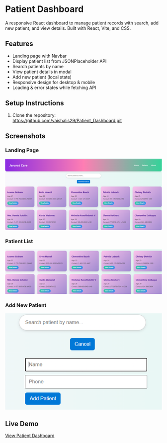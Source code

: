 # Patient Dashboard

A responsive React dashboard to manage patient records with search, add new patient, and view details. Built with React, Vite, and CSS.
## Features

- Landing page with Navbar
- Display patient list from JSONPlaceholder API
- Search patients by name
- View patient details in modal
- Add new patient (local state)
- Responsive design for desktop & mobile
- Loading & error states while fetching API
  
## Setup Instructions

1. Clone the repository: https://github.com/vaishalis29/Patient_Dashboard.git

## Screenshots

### Landing Page
![Landing](Landingpage.png)

### Patient List
![Patients](Patientlist.png)

### Add New Patient
![Add Patient](AddPatient.png)


## Live Demo

[View Patient Dashboard](https://patient-dashboard-tau.vercel.app/)
